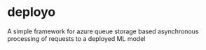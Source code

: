# deployo
A simple framework for azure queue storage based asynchronous processing of requests to a deployed ML model
